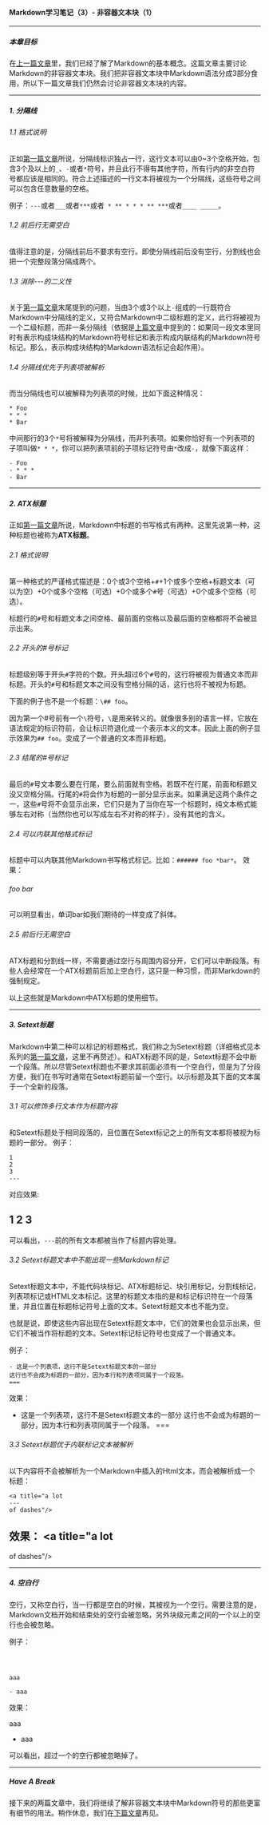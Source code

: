 #### Markdown学习笔记（3）- 非容器文本块（1）

***

##### 本章目标

在[上一篇文章](https://github.com/TiriSane/MarkdownTutorial/blob/master/Markdown_Tutorial_2.md)里，我们已经了解了Markdown的基本概念。这篇文章主要讨论Markdown的非容器文本块。我们把非容器文本块中Markdown语法分成3部分食用，所以下一篇文章我们仍然会讨论非容器文本块的内容。

***

##### 1. 分隔线

###### 1.1 格式说明

正如[第一篇文章](https://github.com/TiriSane/MarkdownTutorial/blob/master/Markdown_Tutorial_1.md)所说，分隔线标识独占一行，这行文本可以由0~3个空格开始，包含3个及以上的`_`、`-`或者`*`符号，并且此行不得有其他字符，所有行内的非空白符号都应该是相同的。符合上述描述的一行文本将被视为一个分隔线，这些符号之间可以包含任意数量的空格。

例子：`---`或者`___`或者`***`或者` * ** * * * ** ***`或者`____ _____`。

###### 1.2 前后行无需空白

值得注意的是，分隔线前后不要求有空行。即使分隔线前后没有空行，分割线也会把一个完整段落分隔成两个。

###### 1.3 消除---的二义性

关于[第一篇文章](https://github.com/TiriSane/MarkdownTutorial/blob/master/Markdown_Tutorial_1.md)末尾提到的问题，当由3个或3个以上`-`组成的一行既符合Markdown中分隔线的定义，又符合Markdown中二级标题的定义，此行将被视为一个二级标题，而非一条分隔线（依据是[上篇文章](https://github.com/TiriSane/MarkdownTutorial/blob/master/Markdown_Tutorial_2.md)中提到的：如果同一段文本里同时有表示构成块结构的Markdown符号标记和表示构成内联结构的Markdown符号标记。那么，表示构成块结构的Markdown语法标记会起作用）。

###### 1.4 分隔线优先于列表项被解析

而当分隔线也可以被解释为列表项的时候，比如下面这种情况：
```
* Foo
* * *
* Bar
```
中间那行的3个`*`号将被解释为分隔线，而非列表项。如果你恰好有一个列表项的子项叫做`* * *`，你可以把列表项前的子项标记符号由`*`改成`-`，就像下面这样：
```
- Foo
- * * *
- Bar
```

***

##### 2. ATX标题

正如[第一篇文章](https://github.com/TiriSane/MarkdownTutorial/blob/master/Markdown_Tutorial_1.md)所说，Markdown中标题的书写格式有两种。这里先说第一种，这种标题也被称为**ATX标题**。

###### 2.1 格式说明

第一种格式的严谨格式描述是：0个或3个空格+`#`+1个或多个空格+标题文本（可以为空）+0个或多个空格（可选）+0个或多个`#`号（可选）+0个或多个空格（可选）。

标题行的`#`号和标题文本之间空格、最前面的空格以及最后面的空格都将不会被显示出来。

###### 2.2 开头的#号标记

标题级别等于开头`#`字符的个数。开头超过6个`#`号的，这行将被视为普通文本而非标题。开头的`#`号和标题文本之间没有空格分隔的话，这行也将不被视为标题。

下面的例子也不是一个标题：`\## foo`。

因为第一个#号前有一个`\`符号，`\`是用来转义的。就像很多别的语言一样，它放在语法规定的标识符前，会让标识符退化成一个表示本义的文本。因此上面的例子显示效果为`## foo`。变成了一个普通的文本而非标题。

###### 2.3 结尾的#号标记

最后的`#`号文本要么要在行尾，要么前面就有空格。若既不在行尾，前面和标题又没又空格分隔。行尾的`#`将会作为标题的一部分显示出来。如果满足这两个条件之一，这些`#`号将不会显示出来，它们只是为了当你在写一个标题时，纯文本格式能够左右对称（当然你也可以写成左右不对称的样子），没有其他的含义。

###### 2.4 可以内联其他格式标记

标题中可以内联其他Markdown书写格式标记。比如：`###### foo *bar*`。
效果：
###### foo *bar* 
可以明显看出，单词bar如我们期待的一样变成了斜体。

###### 2.5 前后行无需空白

ATX标题和分割线一样，不需要通过空行与周围内容分开，它们可以中断段落。有些人会经常在一个ATX标题前后加上空白行，这只是一种习惯，而非Markdown的强制规定。

以上这些就是Markdown中ATX标题的使用细节。

***

##### 3. Setext标题

Markdown中第二种可以标记的标题格式，我们称之为Setext标题（详细格式见本系列的[第一篇文章](https://github.com/TiriSane/MarkdownTutorial/blob/master/Markdown_Tutorial_1.md)，这里不再赘述）。和ATX标题不同的是，Setext标题不会中断一个段落。所以尽管Setext标题也不要求其前面必须有一个空白行，但是为了分段方便，我们在书写时通常在Setext标题前留一个空行。以示标题及其下面的文本属于一个全新的段落。

###### 3.1 可以修饰多行文本作为标题内容

和Setext标题处于相同段落的，且位置在Setext标记之上的所有文本都将被视为标题的一部分。
例子：
```
1
2
3
---
```

对应效果:

1
2
3
---

可以看出，`---`前的所有文本都被当作了标题内容处理。

###### 3.2 Setext标题文本中不能出现一些Markdown标记

Setext标题文本中，不能代码块标记、ATX标题标记、块引用标记，分割线标记， 列表项标记或HTML文本标记。这里的标题文本指的是和标记标识符在一个段落里，并且位置在标题标记符号上面的文本。Setext标题文本也不能为空。

也就是说，即使这些内容出现在Setext标题文本中，它们的效果也会显示出来，但它们不被当作将标题的文本。Setext标记标记符号也变成了一个普通文本。

例子：
```
- 这是一个列表项，这行不是Setext标题文本的一部分
这行也不会成为标题的一部分，因为本行和列表项同属于一个段落。
===
```

效果：
- 这是一个列表项，这行不是Setext标题文本的一部分
这行也不会成为标题的一部分，因为本行和列表项同属于一个段落。
===

###### 3.3 Setext标题优于内联标记文本被解析

以下内容将不会被解析为一个Markdown中插入的Html文本，而会被解析成一个标题：

```
<a title="a lot
---
of dashes"/>
```

效果：
<a title="a lot
---
of dashes"/>

***

##### 4. 空白行

空行，又称空白行，当一行都是空白的时候，其被视为一个空行。需要注意的是，Markdown文档开始和结束处的空行会被忽略，另外块级元素之间的一个以上的空行也会被忽略。

例子：
```

  

aaa

- aaa

```

效果：

  

aaa

- aaa

可以看出，超过一个的空行都被忽略掉了。

***

##### Have A Break

接下来的两篇文章中，我们将继续了解非容器文本块中Markdown符号的那些更富有细节的用法。稍作休息，我们在[下篇文章](https://github.com/TiriSane/MarkdownTutorial/blob/master/Markdown_Tutorial_4.md)再见。
